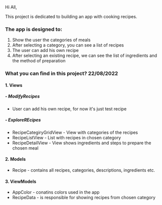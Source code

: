 Hi All,

This project is dedicated to building an app with cooking recipes. 

### The app is designed to:
1. Show the user the categories of meals
2. After selecting a category, you can see a list of recipes
3. The user can add his own recipe
4. After selecting an existing recipe, we can see the list of ingredients and the method of preparation

### What you can find in this project? 22/08/2022
#### 1. Views
##### - ModifyRecipes
- User can add his own recipe, for now it's just test recipe
##### - ExploreREcipes
- RecipeCategiryGridView - View with categories of the recipes
- RecipeListView - List with recipes in chosen category
- RecipeDetailView - View shows ingredients and steps to prepare the chosen meal
#### 2. Models
- Recipe - contains all recipes, categories, descriptions, ingredients etc.
#### 3. ViewModels 
- AppColor - conatins colors used in the app
- RecipeData - is responsible for showing recipes from chosen category
